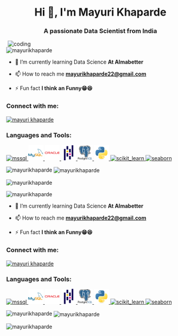 
<h1 align="center">Hi 👋, I'm Mayuri Khaparde</h1>
<h3 align="center">A passionate Data Scientist from India</h3>

<img align="Right" alt="coding" width="500" src="https://user-images.githubusercontent.com/74038190/241765453-85cb9521-97c0-4a65-9358-7db8099fac7f.gif">

<p align="left"> <img src="https://komarev.com/ghpvc/?username=mayurikhaparde&label=Profile%20views&color=0e75b6&style=flat" alt="mayurikhaparde" /> </p>

- 🌱 I’m currently learning Data Science **At Almabetter**

- 📫 How to reach me **mayurikhaparde22@gmail.com**

- ⚡ Fun fact **I think an Funny😁😆**

<h3 align="left">Connect with me:</h3>
<p align="left">
<a href="https://linkedin.com/in/mayuri khaparde" target="blank"><img align="center" src="https://raw.githubusercontent.com/rahuldkjain/github-profile-readme-generator/master/src/images/icons/Social/linked-in-alt.svg" alt="mayuri khaparde" height="30" width="40" /></a>
</p>

<h3 align="left">Languages and Tools:</h3>
<p align="left"> <a href="https://www.microsoft.com/en-us/sql-server" target="_blank" rel="noreferrer"> <img src="https://www.svgrepo.com/show/303229/microsoft-sql-server-logo.svg" alt="mssql" width="40" height="40"/> </a> <a href="https://www.mysql.com/" target="_blank" rel="noreferrer"> <img src="https://raw.githubusercontent.com/devicons/devicon/master/icons/mysql/mysql-original-wordmark.svg" alt="mysql" width="40" height="40"/> </a> <a href="https://www.oracle.com/" target="_blank" rel="noreferrer"> <img src="https://raw.githubusercontent.com/devicons/devicon/master/icons/oracle/oracle-original.svg" alt="oracle" width="40" height="40"/> </a> <a href="https://pandas.pydata.org/" target="_blank" rel="noreferrer"> <img src="https://raw.githubusercontent.com/devicons/devicon/2ae2a900d2f041da66e950e4d48052658d850630/icons/pandas/pandas-original.svg" alt="pandas" width="40" height="40"/> </a> <a href="https://www.postgresql.org" target="_blank" rel="noreferrer"> <img src="https://raw.githubusercontent.com/devicons/devicon/master/icons/postgresql/postgresql-original-wordmark.svg" alt="postgresql" width="40" height="40"/> </a> <a href="https://www.python.org" target="_blank" rel="noreferrer"> <img src="https://raw.githubusercontent.com/devicons/devicon/master/icons/python/python-original.svg" alt="python" width="40" height="40"/> </a> <a href="https://scikit-learn.org/" target="_blank" rel="noreferrer"> <img src="https://upload.wikimedia.org/wikipedia/commons/0/05/Scikit_learn_logo_small.svg" alt="scikit_learn" width="40" height="40"/> </a> <a href="https://seaborn.pydata.org/" target="_blank" rel="noreferrer"> <img src="https://seaborn.pydata.org/_images/logo-mark-lightbg.svg" alt="seaborn" width="40" height="40"/> </a> </p>

<p><img align="left" src="https://github-readme-stats.vercel.app/api/top-langs?username=mayurikhaparde&show_icons=true&locale=en&layout=compact" alt="mayurikhaparde" /></p>

<p>&nbsp;<img align="center" src="https://github-readme-stats.vercel.app/api?username=mayurikhaparde&show_icons=true&locale=en" alt="mayurikhaparde" /></p>

<p><img align="center" src="https://github-readme-streak-stats.herokuapp.com/?user=mayurikhaparde&" alt="mayurikhaparde" /></p>


<p align="left"> <img src="https://komarev.com/ghpvc/?username=mayurikhaparde&label=Profile%20views&color=0e75b6&style=flat" alt="mayurikhaparde" /> </p>

- 🌱 I’m currently learning Data Science **At Almabetter**

- 📫 How to reach me **mayurikhaparde22@gmail.com**

- ⚡ Fun fact **I think an Funny😁😆**

<h3 align="left">Connect with me:</h3>
<p align="left">
<a href="https://linkedin.com/in/mayuri khaparde" target="blank"><img align="center" src="https://raw.githubusercontent.com/rahuldkjain/github-profile-readme-generator/master/src/images/icons/Social/linked-in-alt.svg" alt="mayuri khaparde" height="30" width="40" /></a>
</p>

<h3 align="left">Languages and Tools:</h3>
<p align="left"> <a href="https://www.microsoft.com/en-us/sql-server" target="_blank" rel="noreferrer"> <img src="https://www.svgrepo.com/show/303229/microsoft-sql-server-logo.svg" alt="mssql" width="40" height="40"/> </a> <a href="https://www.mysql.com/" target="_blank" rel="noreferrer"> <img src="https://raw.githubusercontent.com/devicons/devicon/master/icons/mysql/mysql-original-wordmark.svg" alt="mysql" width="40" height="40"/> </a> <a href="https://www.oracle.com/" target="_blank" rel="noreferrer"> <img src="https://raw.githubusercontent.com/devicons/devicon/master/icons/oracle/oracle-original.svg" alt="oracle" width="40" height="40"/> </a> <a href="https://pandas.pydata.org/" target="_blank" rel="noreferrer"> <img src="https://raw.githubusercontent.com/devicons/devicon/2ae2a900d2f041da66e950e4d48052658d850630/icons/pandas/pandas-original.svg" alt="pandas" width="40" height="40"/> </a> <a href="https://www.postgresql.org" target="_blank" rel="noreferrer"> <img src="https://raw.githubusercontent.com/devicons/devicon/master/icons/postgresql/postgresql-original-wordmark.svg" alt="postgresql" width="40" height="40"/> </a> <a href="https://www.python.org" target="_blank" rel="noreferrer"> <img src="https://raw.githubusercontent.com/devicons/devicon/master/icons/python/python-original.svg" alt="python" width="40" height="40"/> </a> <a href="https://scikit-learn.org/" target="_blank" rel="noreferrer"> <img src="https://upload.wikimedia.org/wikipedia/commons/0/05/Scikit_learn_logo_small.svg" alt="scikit_learn" width="40" height="40"/> </a> <a href="https://seaborn.pydata.org/" target="_blank" rel="noreferrer"> <img src="https://seaborn.pydata.org/_images/logo-mark-lightbg.svg" alt="seaborn" width="40" height="40"/> </a> </p>

<p><img align="left" src="https://github-readme-stats.vercel.app/api/top-langs?username=mayurikhaparde&show_icons=true&locale=en&layout=compact" alt="mayurikhaparde" /></p>

<p>&nbsp;<img align="center" src="https://github-readme-stats.vercel.app/api?username=mayurikhaparde&show_icons=true&locale=en" alt="mayurikhaparde" /></p>

<p><img align="center" src="https://github-readme-streak-stats.herokuapp.com/?user=mayurikhaparde&" alt="mayurikhaparde" /></p>
